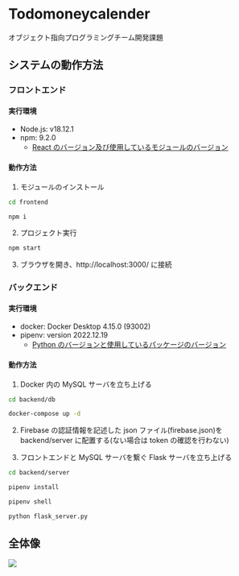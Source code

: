 # Todomoneycalender

オブジェクト指向プログラミングチーム開発課題

## システムの動作方法

### フロントエンド

#### 実行環境

- Node.js: v18.12.1
- npm: 9.2.0
  - [React のバージョン及び使用しているモジュールのバージョン](https://github.com/2022AIT-OOP2-G3/Todomoneycalender/blob/main/frontend/package.json)

#### 動作方法

1. モジュールのインストール

```bash
cd frontend

npm i
```

2. プロジェクト実行

```bash
npm start
```

3. ブラウザを開き、http://localhost:3000/ に接続

### バックエンド

#### 実行環境

- docker: Docker Desktop 4.15.0 (93002)
- pipenv: version 2022.12.19
  - [Python のバージョンと使用しているパッケージのバージョン](https://github.com/2022AIT-OOP2-G3/Todomoneycalender/blob/main/backend/server/Pipfile)

#### 動作方法

1. Docker 内の MySQL サーバを立ち上げる

```bash
cd backend/db

docker-compose up -d
```

2. Firebase の認証情報を記述した json ファイル(firebase.json)を backend/server に配置する(ない場合は token の確認を行わない)

3. フロントエンドと MySQL サーバを繋ぐ Flask サーバを立ち上げる

```bash
cd backend/server

pipenv install

pipenv shell

python flask_server.py
```

## 全体像

![](https://i.imgur.com/CGUdKhK.png)

